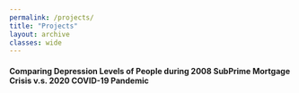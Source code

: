 ```yaml
---
permalink: /projects/
title: "Projects"
layout: archive
classes: wide
---
```


#### Comparing Depression Levels of People during 2008 SubPrime Mortgage Crisis v.s. 2020 COVID-19 Pandemic
